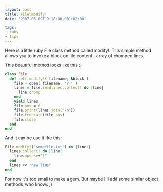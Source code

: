 ```yaml
---
layout: post
title: File.modify!
date: '2007-05-09T19:18:00.001+02:00'

tags:
- ruby
- tips
---
```


Here is a little ruby File class method called modify!. 
This simple method allows you to invoke a block on file content - array of chomped lines.

This beautiful method looks like this ;)

```ruby
class File
  def self.modify!( filename, &block )
    file = open( filename, 'r+' )
    lines = file.readlines.collect! do |line|
      line.chomp
    end
    yield lines
    file.pos = 0
    file.print(lines.join("\n"))
    file.truncate(file.pos)
    file.close
  end
end
```  
  
And it can be use it like this:

```ruby
File.modify!('somefile.txt') do |lines|
  lines.collect! do |line|
    line.upcase+"!"
  end
  lines << "new line"
end
```
 
For now it's too small to make a gem. But maybe I'll add some similar object methods, who knows ;)